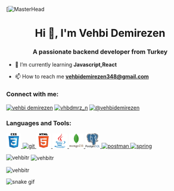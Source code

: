 [![MasterHead](https://static.platzi.com/media/user_upload/Java-banner-002-e1572444968364-63c18ac3-1c98-4d95-92d5-24148243bfe9.jpg)
<h1 align="center">Hi 👋, I'm Vehbi Demirezen </h1>
<h3 align="center">A passionate backend developer from Turkey</h3>

- 🌱 I’m currently learning **Javascript,React**

- 📫 How to reach me **vehbidemirezen348@gmail.com**

<h3 align="left">Connect with me:</h3>
<p align="left">
<a href="https://linkedin.com/in/vehbi demirezen" target="blank"><img align="center" src="https://raw.githubusercontent.com/rahuldkjain/github-profile-readme-generator/master/src/images/icons/Social/linked-in-alt.svg" alt="vehbi demirezen" height="30" width="40" /></a>
<a href="https://instagram.com/vhbdmrz_n" target="blank"><img align="center" src="https://raw.githubusercontent.com/rahuldkjain/github-profile-readme-generator/master/src/images/icons/Social/instagram.svg" alt="vhbdmrz_n" height="30" width="40" /></a>
<a href="https://medium.com/@vehbidemirezen" target="blank"><img align="center" src="https://raw.githubusercontent.com/rahuldkjain/github-profile-readme-generator/master/src/images/icons/Social/medium.svg" alt="@vehbidemirezen" height="30" width="40" /></a>
</p>

<h3 align="left">Languages and Tools:</h3>
<p align="left"> <a href="https://www.w3schools.com/css/" target="_blank" rel="noreferrer"> <img src="https://raw.githubusercontent.com/devicons/devicon/master/icons/css3/css3-original-wordmark.svg" alt="css3" width="40" height="40"/> </a> <a href="https://git-scm.com/" target="_blank" rel="noreferrer"> <img src="https://www.vectorlogo.zone/logos/git-scm/git-scm-icon.svg" alt="git" width="40" height="40"/> </a> <a href="https://www.w3.org/html/" target="_blank" rel="noreferrer"> <img src="https://raw.githubusercontent.com/devicons/devicon/master/icons/html5/html5-original-wordmark.svg" alt="html5" width="40" height="40"/> </a> <a href="https://www.java.com" target="_blank" rel="noreferrer"> <img src="https://raw.githubusercontent.com/devicons/devicon/master/icons/java/java-original.svg" alt="java" width="40" height="40"/> </a> <a href="https://www.mongodb.com/" target="_blank" rel="noreferrer"> <img src="https://raw.githubusercontent.com/devicons/devicon/master/icons/mongodb/mongodb-original-wordmark.svg" alt="mongodb" width="40" height="40"/> </a> <a href="https://www.postgresql.org" target="_blank" rel="noreferrer"> <img src="https://raw.githubusercontent.com/devicons/devicon/master/icons/postgresql/postgresql-original-wordmark.svg" alt="postgresql" width="40" height="40"/> </a> <a href="https://postman.com" target="_blank" rel="noreferrer"> <img src="https://www.vectorlogo.zone/logos/getpostman/getpostman-icon.svg" alt="postman" width="40" height="40"/> </a> <a href="https://spring.io/" target="_blank" rel="noreferrer"> <img src="https://www.vectorlogo.zone/logos/springio/springio-icon.svg" alt="spring" width="40" height="40"/> </a> </p>

<p><img align="left" src="https://github-readme-stats.vercel.app/api/top-langs?username=vehbitr&show_icons=true&locale=en&layout=compact" alt="vehbitr" /></p>

<p>&nbsp;<img align="center" src="https://github-readme-stats.vercel.app/api?username=vehbitr&show_icons=true&locale=en" alt="vehbitr" /></p>

<p><img align="center" src="https://github-readme-streak-stats.herokuapp.com/?user=vehbitr&" alt="vehbitr" /></p>



![snake gif](https://github.com/vehbitr/vehbitr/blob/output/github-contribution-grid-snake.gif)
